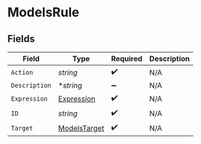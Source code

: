 # ModelsRule


## Fields

| Field                                               | Type                                                | Required                                            | Description                                         |
| --------------------------------------------------- | --------------------------------------------------- | --------------------------------------------------- | --------------------------------------------------- |
| `Action`                                            | *string*                                            | :heavy_check_mark:                                  | N/A                                                 |
| `Description`                                       | **string*                                           | :heavy_minus_sign:                                  | N/A                                                 |
| `Expression`                                        | [Expression](../../models/shared/expression.md)     | :heavy_check_mark:                                  | N/A                                                 |
| `ID`                                                | *string*                                            | :heavy_check_mark:                                  | N/A                                                 |
| `Target`                                            | [ModelsTarget](../../models/shared/modelstarget.md) | :heavy_check_mark:                                  | N/A                                                 |